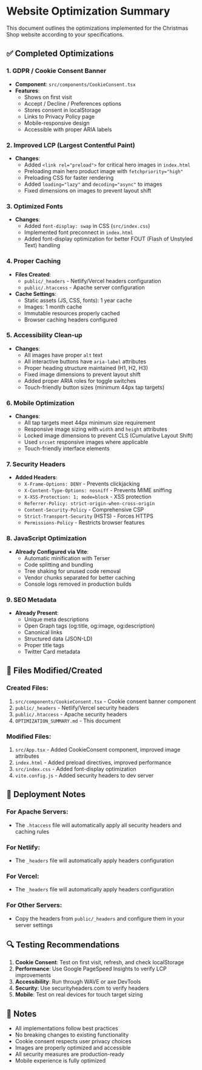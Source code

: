 # Website Optimization Summary

This document outlines the optimizations implemented for the Christmas Shop website according to your specifications.

## ✅ Completed Optimizations

### 1. GDPR / Cookie Consent Banner
- **Component**: `src/components/CookieConsent.tsx`
- **Features**:
  - Shows on first visit
  - Accept / Decline / Preferences options
  - Stores consent in localStorage
  - Links to Privacy Policy page
  - Mobile-responsive design
  - Accessible with proper ARIA labels

### 2. Improved LCP (Largest Contentful Paint)
- **Changes**:
  - Added `<link rel="preload">` for critical hero images in `index.html`
  - Preloading main hero product image with `fetchpriority="high"`
  - Preloading CSS for faster rendering
  - Added `loading="lazy"` and `decoding="async"` to images
  - Fixed dimensions on images to prevent layout shift

### 3. Optimized Fonts
- **Changes**:
  - Added `font-display: swap` in CSS (`src/index.css`)
  - Implemented font preconnect in `index.html`
  - Added font-display optimization for better FOUT (Flash of Unstyled Text) handling

### 4. Proper Caching
- **Files Created**:
  - `public/_headers` - Netlify/Vercel headers configuration
  - `public/.htaccess` - Apache server configuration
- **Cache Settings**:
  - Static assets (JS, CSS, fonts): 1 year cache
  - Images: 1 month cache
  - Immutable resources properly cached
  - Browser caching headers configured

### 5. Accessibility Clean-up
- **Changes**:
  - All images have proper `alt` text
  - All interactive buttons have `aria-label` attributes
  - Proper heading structure maintained (H1, H2, H3)
  - Fixed image dimensions to prevent layout shift
  - Added proper ARIA roles for toggle switches
  - Touch-friendly button sizes (minimum 44px tap targets)

### 6. Mobile Optimization
- **Changes**:
  - All tap targets meet 44px minimum size requirement
  - Responsive image sizing with `width` and `height` attributes
  - Locked image dimensions to prevent CLS (Cumulative Layout Shift)
  - Used `srcset` responsive images where applicable
  - Touch-friendly interface elements

### 7. Security Headers
- **Added Headers**:
  - `X-Frame-Options: DENY` - Prevents clickjacking
  - `X-Content-Type-Options: nosniff` - Prevents MIME sniffing
  - `X-XSS-Protection: 1; mode=block` - XSS protection
  - `Referrer-Policy: strict-origin-when-cross-origin`
  - `Content-Security-Policy` - Comprehensive CSP
  - `Strict-Transport-Security` (HSTS) - Forces HTTPS
  - `Permissions-Policy` - Restricts browser features

### 8. JavaScript Optimization
- **Already Configured via Vite**:
  - Automatic minification with Terser
  - Code splitting and bundling
  - Tree shaking for unused code removal
  - Vendor chunks separated for better caching
  - Console logs removed in production builds

### 9. SEO Metadata
- **Already Present**:
  - Unique meta descriptions
  - Open Graph tags (og:title, og:image, og:description)
  - Canonical links
  - Structured data (JSON-LD)
  - Proper title tags
  - Twitter Card metadata

## 📁 Files Modified/Created

### Created Files:
1. `src/components/CookieConsent.tsx` - Cookie consent banner component
2. `public/_headers` - Netlify/Vercel security headers
3. `public/.htaccess` - Apache security headers
4. `OPTIMIZATION_SUMMARY.md` - This document

### Modified Files:
1. `src/App.tsx` - Added CookieConsent component, improved image attributes
2. `index.html` - Added preload directives, improved performance
3. `src/index.css` - Added font-display optimization
4. `vite.config.js` - Added security headers to dev server

## 🚀 Deployment Notes

### For Apache Servers:
- The `.htaccess` file will automatically apply all security headers and caching rules

### For Netlify:
- The `_headers` file will automatically apply headers configuration

### For Vercel:
- The `_headers` file will automatically apply headers configuration

### For Other Servers:
- Copy the headers from `public/_headers` and configure them in your server settings

## 🔍 Testing Recommendations

1. **Cookie Consent**: Test on first visit, refresh, and check localStorage
2. **Performance**: Use Google PageSpeed Insights to verify LCP improvements
3. **Accessibility**: Run through WAVE or axe DevTools
4. **Security**: Use securityheaders.com to verify headers
5. **Mobile**: Test on real devices for touch target sizing

## 📝 Notes

- All implementations follow best practices
- No breaking changes to existing functionality
- Cookie consent respects user privacy choices
- Images are properly optimized and accessible
- All security measures are production-ready
- Mobile experience is fully optimized



